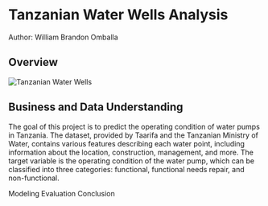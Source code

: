 # Tanzanian Water Wells Analysis
Author: William Brandon Omballa

## Overview
![Tanzanian Water Wells]('./images/wells.jpg')
## Business and Data Understanding
The goal of this project is to predict the operating condition of water pumps in Tanzania. The dataset, provided by Taarifa and the Tanzanian Ministry of Water, contains various features describing each water point, including information about the location, construction, management, and more. The target variable is the operating condition of the water pump, which can be classified into three categories: functional, functional needs repair, and non-functional.




Modeling
Evaluation
Conclusion